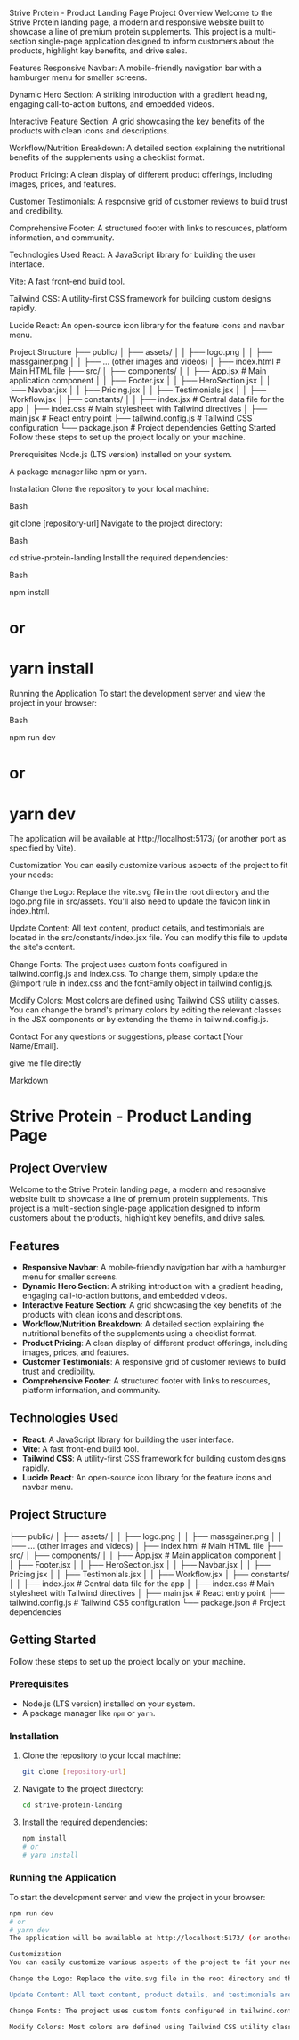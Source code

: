 Strive Protein - Product Landing Page
Project Overview
Welcome to the Strive Protein landing page, a modern and responsive website built to showcase a line of premium protein supplements. This project is a multi-section single-page application designed to inform customers about the products, highlight key benefits, and drive sales.

Features
Responsive Navbar: A mobile-friendly navigation bar with a hamburger menu for smaller screens.

Dynamic Hero Section: A striking introduction with a gradient heading, engaging call-to-action buttons, and embedded videos.

Interactive Feature Section: A grid showcasing the key benefits of the products with clean icons and descriptions.

Workflow/Nutrition Breakdown: A detailed section explaining the nutritional benefits of the supplements using a checklist format.

Product Pricing: A clean display of different product offerings, including images, prices, and features.

Customer Testimonials: A responsive grid of customer reviews to build trust and credibility.

Comprehensive Footer: A structured footer with links to resources, platform information, and community.

Technologies Used
React: A JavaScript library for building the user interface.

Vite: A fast front-end build tool.

Tailwind CSS: A utility-first CSS framework for building custom designs rapidly.

Lucide React: An open-source icon library for the feature icons and navbar menu.

Project Structure
├── public/
│   ├── assets/
│   │   ├── logo.png
│   │   ├── massgainer.png
│   │   ├── ... (other images and videos)
│   ├── index.html         # Main HTML file
├── src/
│   ├── components/
│   │   ├── App.jsx        # Main application component
│   │   ├── Footer.jsx
│   │   ├── HeroSection.jsx
│   │   ├── Navbar.jsx
│   │   ├── Pricing.jsx
│   │   ├── Testimonials.jsx
│   │   ├── Workflow.jsx
│   ├── constants/
│   │   ├── index.jsx      # Central data file for the app
│   ├── index.css          # Main stylesheet with Tailwind directives
│   ├── main.jsx           # React entry point
├── tailwind.config.js     # Tailwind CSS configuration
└── package.json           # Project dependencies
Getting Started
Follow these steps to set up the project locally on your machine.

Prerequisites
Node.js (LTS version) installed on your system.

A package manager like npm or yarn.

Installation
Clone the repository to your local machine:

Bash

git clone [repository-url]
Navigate to the project directory:

Bash

cd strive-protein-landing
Install the required dependencies:

Bash

npm install
# or
# yarn install
Running the Application
To start the development server and view the project in your browser:

Bash

npm run dev
# or
# yarn dev
The application will be available at http://localhost:5173/ (or another port as specified by Vite).

Customization
You can easily customize various aspects of the project to fit your needs:

Change the Logo: Replace the vite.svg file in the root directory and the logo.png file in src/assets. You'll also need to update the favicon link in index.html.

Update Content: All text content, product details, and testimonials are located in the src/constants/index.jsx file. You can modify this file to update the site's content.

Change Fonts: The project uses custom fonts configured in tailwind.config.js and index.css. To change them, simply update the @import rule in index.css and the fontFamily object in tailwind.config.js.

Modify Colors: Most colors are defined using Tailwind CSS utility classes. You can change the brand's primary colors by editing the relevant classes in the JSX components or by extending the theme in tailwind.config.js.

Contact
For any questions or suggestions, please contact [Your Name/Email].







give me file directly


Markdown

# Strive Protein - Product Landing Page

## Project Overview

Welcome to the Strive Protein landing page, a modern and responsive website built to showcase a line of premium protein supplements. This project is a multi-section single-page application designed to inform customers about the products, highlight key benefits, and drive sales.

## Features

* **Responsive Navbar**: A mobile-friendly navigation bar with a hamburger menu for smaller screens.
* **Dynamic Hero Section**: A striking introduction with a gradient heading, engaging call-to-action buttons, and embedded videos.
* **Interactive Feature Section**: A grid showcasing the key benefits of the products with clean icons and descriptions.
* **Workflow/Nutrition Breakdown**: A detailed section explaining the nutritional benefits of the supplements using a checklist format.
* **Product Pricing**: A clean display of different product offerings, including images, prices, and features.
* **Customer Testimonials**: A responsive grid of customer reviews to build trust and credibility.
* **Comprehensive Footer**: A structured footer with links to resources, platform information, and community.

## Technologies Used

* **React**: A JavaScript library for building the user interface.
* **Vite**: A fast front-end build tool.
* **Tailwind CSS**: A utility-first CSS framework for building custom designs rapidly.
* **Lucide React**: An open-source icon library for the feature icons and navbar menu.

## Project Structure

├── public/
│   ├── assets/
│   │   ├── logo.png
│   │   ├── massgainer.png
│   │   ├── ... (other images and videos)
│   ├── index.html         # Main HTML file
├── src/
│   ├── components/
│   │   ├── App.jsx        # Main application component
│   │   ├── Footer.jsx
│   │   ├── HeroSection.jsx
│   │   ├── Navbar.jsx
│   │   ├── Pricing.jsx
│   │   ├── Testimonials.jsx
│   │   ├── Workflow.jsx
│   ├── constants/
│   │   ├── index.jsx      # Central data file for the app
│   ├── index.css          # Main stylesheet with Tailwind directives
│   ├── main.jsx           # React entry point
├── tailwind.config.js     # Tailwind CSS configuration
└── package.json           # Project dependencies


## Getting Started

Follow these steps to set up the project locally on your machine.

### Prerequisites

* Node.js (LTS version) installed on your system.
* A package manager like `npm` or `yarn`.

### Installation

1.  Clone the repository to your local machine:
    ```bash
    git clone [repository-url]
    ```
2.  Navigate to the project directory:
    ```bash
    cd strive-protein-landing
    ```
3.  Install the required dependencies:
    ```bash
    npm install
    # or
    # yarn install
    ```

### Running the Application

To start the development server and view the project in your browser:

```bash
npm run dev
# or
# yarn dev
The application will be available at http://localhost:5173/ (or another port as specified by Vite).

Customization
You can easily customize various aspects of the project to fit your needs:

Change the Logo: Replace the vite.svg file in the root directory and the logo.png file in src/assets. You'll also need to update the favicon link in index.html.

Update Content: All text content, product details, and testimonials are located in the src/constants/index.jsx file. You can modify this file to update the site's content.

Change Fonts: The project uses custom fonts configured in tailwind.config.js and index.css. To change them, simply update the @import rule in index.css and the fontFamily object in tailwind.config.js.

Modify Colors: Most colors are defined using Tailwind CSS utility classes. You can change the brand's primary colors by editing the relevant classes in the JSX components or by extending the theme in tailwind.config.js.